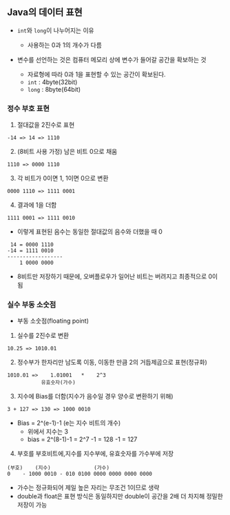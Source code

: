 ## Java의 데이터 표현
- `int`와 `long`이 나누어지는 이유
    - 사용하는 0과 1의 개수가 다름


- 변수를 선언하는 것은 컴퓨터 메모리 상에 변수가 들어갈 공간을 확보하는 것
    - 자료형에 따라 0과 1을 표현할 수 있는 공간이 확보된다.
    - `int` : 4byte(32bit)
    - `long` : 8byte(64bit)

### 정수 부호 표현
1. 절대값을 2진수로 표현
```text
-14 => 14 => 1110
```

2. (8비트 사용 가정) 남은 비트 0으로 채움
```text
1110 => 0000 1110 
```

3. 각 비트가 0이면 1, 1이면 0으로 변환
```text
0000 1110 => 1111 0001
```

4. 결과에 1을 더함
```text
1111 0001 => 1111 0010
```

- 이렇게 표현된 음수는 동일한 절대값의 음수와 더했을 때 0
```text
 14 = 0000 1110
-14 = 1111 0010
------------------
    1 0000 0000
```
- 8비트만 저장하기 때문에, 오버플로우가 일어난 비트는 버려지고 최종적으로 0이 됨

### 실수 부동 소숫점
- 부동 소숫점(floating point)
1. 실수를 2진수로 변환
```text
10.25 => 1010.01
```
2. 정수부가 한자리만 남도록 이동, 이동한 만큼 2의 거듭제곱으로 표현(정규화)
```text
1010.01 =>    1.01001   *    2^3
           유효숫자(가수)
```
3. 지수에 Bias를 더함(지수가 음수일 경우 양수로 변환하기 위해)
```text
3 + 127 => 130 => 1000 0010
```
- Bias = 2^(e-1)-1 (e는 지수 비트의 개수)
  - 위에서 지수는 3
  - bias = 2^(8-1)-1 = 2^7 -1 = 128 -1 = 127
4. 부호를 부호비트에,지수를 지수부에, 유효숫자를 가수부에 저장
```text
(부호)    (지수)              (가수)
0    - 1000 0010 - 010 0100 0000 0000 0000 0000
```
- 가수는 정규화되어 제일 높은 자리는 무조건 1이므로 생략
- double과 float은 표현 방식은 동일하지만 double이 공간을 2배 더 차지해 정밀한 저장이 가능